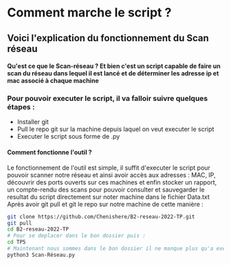 # Comment marche le script ?

## Voici l'explication du fonctionnement du Scan réseau

#### Qu'est ce que le Scan-réseau ? Et bien c'est un script capable de faire un scan du réseau dans lequel il est lancé et de déterminer les adresse ip et mac associé à chaque machine
### Pour pouvoir executer le script, il va falloir suivre quelques étapes : 
-  Installer git
- Pull le repo git sur la machine depuis laquel on veut executer le script
- Executer le script sous forme de .py

#### Comment fonctionne l'outil ?
Le fonctionnement de l'outil est simple, il suffit d'executer le script pour pouvoir scanner notre réseau et ainsi avoir accès aux adresses : MAC, IP, découvrir des ports ouverts sur ces machines et enfin stocker un rapport, un compte-rendu des scans pour pouvoir consulter et sauvegarder le resultat du script directement sur noter machine dans le fichier Data.txt
Après avoir git pull et git le repo sur notre machine de cette manière :
```bash
git clone https://github.com/Chenishere/B2-reseau-2022-TP.git
git pull
cd B2-reseau-2022-TP
# Pour se deplacer dans le bon dossier puis :
cd TP5
# Maintenant nous sommes dans le bon dossier il ne manque plus qu'a exécuter le script 
python3 Scan-Réseau.py
```
